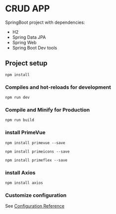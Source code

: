 # CRUD APP

SpringBoot project with dependencies:
-  H2
-  Spring Data JPA
-  Spring Web
-  Spring Boot Dev tools


## Project setup
```
npm install
```

### Compiles and hot-reloads for development
```
npm run dev
```

### Compile and Minify for Production
```
npm run build
```

### install PrimeVue

```
npm install primevue --save
```

```
npm install primeicons --save
```

```
npm install primeflex --save
```

### install Axios
```
npm install axios
```

### Customize configuration
See [Configuration Reference](https://cli.vuejs.org/config/)
